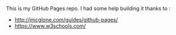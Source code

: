This is my GitHub Pages repo.
I had some help building it thanks to : 
* http://jmcglone.com/guides/github-pages/
* https://www.w3schools.com/
